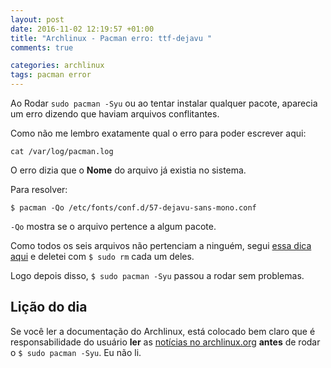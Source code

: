 ```yaml
---
layout: post
date: 2016-11-02 12:19:57 +01:00
title: "Archlinux - Pacman erro: ttf-dejavu "
comments: true

categories: archlinux
tags: pacman error
---
```


Ao Rodar `sudo pacman -Syu` ou ao tentar instalar qualquer pacote, aparecia um
erro dizendo que haviam arquivos conflitantes.

Como não me lembro exatamente qual o erro para poder escrever aqui:

```
cat /var/log/pacman.log
```

O erro dizia que o **Nome** do arquivo já existia no sistema.

Para resolver:

```
$ pacman -Qo /etc/fonts/conf.d/57-dejavu-sans-mono.conf 
```

`-Qo` mostra se o arquivo pertence a algum pacote.

Como todos os seis arquivos não pertenciam a ninguém, segui [essa dica aqui](https://bbs.archlinux.org/viewtopic.php?id=56373) e deletei com `$ sudo rm` cada um deles.

Logo depois disso, `$ sudo pacman -Syu` passou a rodar sem problemas.

## Lição do dia

Se você ler a documentação do Archlinux, está colocado bem claro que é
responsabilidade do usuário **ler** as [notícias no archlinux.org](https://www.archlinux.org/news/ttf-dejavu-237-will-require-forced-upgrade/) **antes** 
de rodar o `$ sudo pacman -Syu`. Eu não li.
